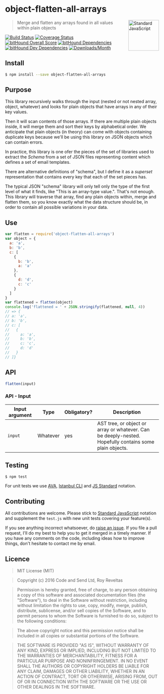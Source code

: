 # object-flatten-all-arrays

<a href="https://github.com/feross/standard" style="float: right; padding: 0 0 20px 20px;"><img src="https://cdn.rawgit.com/feross/standard/master/sticker.svg" alt="Standard JavaScript" width="100" align="right"></a>

> Merge and flatten any arrays found in all values within plain objects

[![Build Status][travis-img]][travis-url]
[![Coverage Status][cov-img]][cov-url]
[![bitHound Overall Score][overall-img]][overall-url]
[![bitHound Dependencies][deps-img]][deps-url]
[![bitHound Dev Dependencies][dev-img]][dev-url]
[![Downloads/Month][downloads-img]][downloads-url]

## Install

```sh
$ npm install --save object-flatten-all-arrays
```

## Purpose

This library recursively walks through the input (nested or not nested array, object, whatever) and looks for plain objects that have arrays in any of their key values.

Then it will scan contents of those arrays. If there are multiple plain objects inside, it will merge them and sort their keys by alphabetical order. We anticipate that plain objects (in theory) can come with objects containing duplicate keys because we'll be using this library on JSON objects which can contain errors.

In practice, this library is one ofer the pieces of the set of libraries used to extract the _Schema_ from a set of JSON files representing content which defines a set of email templates.

There are alternative definitions of "schema", but I define it as a _superset_ representation that contains every key that each of the set pieces has.

The typical JSON "schema" library will only tell only the type of the first level of what it finds, like "This is an array-type value.". That's not enough. This library will traverse that array, find any plain objects within, merge and flatten them, so you know exactly what the data structure should be, in order to contain all possible variations in your data.

## Use

```js
var flatten = require('object-flatten-all-arrays')
var object = {
  a: 'a',
  b: 'b',
  c: [
    {
      b: 'b',
      a: 'a'
    },
    {
      d: 'd',
      c: 'c'
    }
  ]
}
var flattened = flatten(object)
console.log('flattened = ' + JSON.stringify(flattened, null, 4))
// => {
// a: 'a',
// b: 'b',
// c: [
//   {
//     a: 'a',
//     b: 'b',
//     c: 'c',
//     d: 'd'
//   }
// ]}
```



## API

```js
flatten(input)
```

### API - Input

Input argument           | Type           | Obligatory? | Description
-------------------------|----------------|-------------|-------------
`input`                  | Whatever       | yes         | AST tree, or object or array or whatever. Can be deeply-nested. Hopefully contains some plain objects.

## Testing

```bash
$ npm test
```

For unit tests we use [AVA](https://github.com/avajs/ava), [Istanbul CLI](https://github.com/istanbuljs/nyc) and [JS Standard](https://github.com/feross/standard) notation.

## Contributing

All contributions are welcome. Please stick to [Standard JavaScript](https://github.com/feross/standard) notation and supplement the `test.js` with new unit tests covering your feature(s).

If you see anything incorrect whatsoever, do [raise an issue](https://github.com/code-and-send/object-flatten-all-arrays/issues). If you file a pull request, I'll do my best to help you to get it merged in a timely manner. If you have any comments on the code, including ideas how to improve things, don't hesitate to contact me by email.

## Licence

> MIT License (MIT)

> Copyright (c) 2016 Code and Send Ltd, Roy Reveltas

> Permission is hereby granted, free of charge, to any person obtaining a copy
of this software and associated documentation files (the "Software"), to deal
in the Software without restriction, including without limitation the rights
to use, copy, modify, merge, publish, distribute, sublicense, and/or sell
copies of the Software, and to permit persons to whom the Software is
furnished to do so, subject to the following conditions:

> The above copyright notice and this permission notice shall be included in all
copies or substantial portions of the Software.

> THE SOFTWARE IS PROVIDED "AS IS", WITHOUT WARRANTY OF ANY KIND, EXPRESS OR
IMPLIED, INCLUDING BUT NOT LIMITED TO THE WARRANTIES OF MERCHANTABILITY,
FITNESS FOR A PARTICULAR PURPOSE AND NONINFRINGEMENT. IN NO EVENT SHALL THE
AUTHORS OR COPYRIGHT HOLDERS BE LIABLE FOR ANY CLAIM, DAMAGES OR OTHER
LIABILITY, WHETHER IN AN ACTION OF CONTRACT, TORT OR OTHERWISE, ARISING FROM,
OUT OF OR IN CONNECTION WITH THE SOFTWARE OR THE USE OR OTHER DEALINGS IN THE
SOFTWARE.

[travis-img]: https://travis-ci.org/code-and-send/object-flatten-all-arrays.svg?branch=master
[travis-url]: https://travis-ci.org/code-and-send/object-flatten-all-arrays

[cov-img]: https://coveralls.io/repos/github/code-and-send/object-flatten-all-arrays/badge.svg?branch=master
[cov-url]: https://coveralls.io/github/code-and-send/object-flatten-all-arrays?branch=master

[overall-img]: https://www.bithound.io/github/code-and-send/object-flatten-all-arrays/badges/score.svg
[overall-url]: https://www.bithound.io/github/code-and-send/object-flatten-all-arrays

[deps-img]: https://www.bithound.io/github/code-and-send/object-flatten-all-arrays/badges/dependencies.svg
[deps-url]: https://www.bithound.io/github/code-and-send/object-flatten-all-arrays/master/dependencies/npm

[dev-img]: https://www.bithound.io/github/code-and-send/object-flatten-all-arrays/badges/devDependencies.svg
[dev-url]: https://www.bithound.io/github/code-and-send/object-flatten-all-arrays/master/dependencies/npm

[downloads-img]: https://img.shields.io/npm/dm/object-flatten-all-arrays.svg
[downloads-url]: https://www.npmjs.com/package/object-flatten-all-arrays
